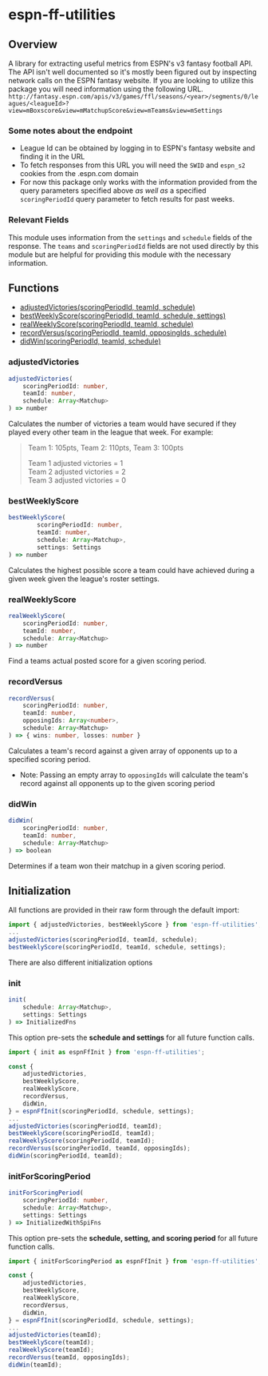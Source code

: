 # espn-ff-utilities

## Overview

A library for extracting useful metrics from ESPN's v3 fantasy football API. The API isn't well documented so it's mostly been figured out by inspecting network calls on the ESPN fantasy website. If you are looking to utilize this package you will need information using the following URL.
```http://fantasy.espn.com/apis/v3/games/ffl/seasons/<year>/segments/0/leagues/<leagueId>?view=mBoxscore&view=mMatchupScore&view=mTeams&view=mSettings```
### Some notes about the endpoint
 - League Id can be obtained by logging in to ESPN's fantasy website and finding it in the URL
 - To fetch responses from this URL you will need the `SWID` and `espn_s2` cookies from the .espn.com domain
 - For now this package only works with the information provided from the query parameters specified above _as well as_ a specified `scoringPeriodId` query parameter to fetch results for past weeks.
### Relevant Fields
This module uses information from the `settings` and `schedule` fields of the response. The `teams` and `scoringPeriodId` fields are not used directly by this module but are helpful for providing this module with the necessary information.

## Functions

- [adjustedVictories(scoringPeriodId, teamId, schedule)](#adjustedVictories)
- [bestWeeklyScore(scoringPeriodId, teamId, schedule, settings)](#bestWeeklyScore)
- [realWeeklyScore(scoringPeriodId, teamId, schedule)](#realWeeklyScore)
- [recordVersus(scoringPeriodId, teamId, opposingIds, schedule)](#recordVersus)
- [didWin(scoringPeriodId, teamId, schedule)](#didWin)

### adjustedVictories
```ts
adjustedVictories(
    scoringPeriodId: number,
    teamId: number,
    schedule: Array<Matchup>
) => number
```

Calculates the number of victories a team would have secured if they played every other team in the league that week. For example:
> Team 1: 105pts, Team 2: 110pts, Team 3: 100pts
>
> Team 1 adjusted victories = 1</br>Team 2 adjusted victories = 2</br>Team 3 adjusted victories = 0

### bestWeeklyScore
```ts
bestWeeklyScore(
        scoringPeriodId: number,
        teamId: number,
        schedule: Array<Matchup>,
        settings: Settings
) => number
```

Calculates the highest possible score a team could have achieved during a given week given the league's roster settings.

### realWeeklyScore
```ts
realWeeklyScore(
    scoringPeriodId: number,
    teamId: number,
    schedule: Array<Matchup>
) => number
```

Find a teams actual posted score for a given scoring period.

### recordVersus
```ts
recordVersus(
    scoringPeriodId: number,
    teamId: number,
    opposingIds: Array<number>,
    schedule: Array<Matchup>
) => { wins: number, losses: number }
```
Calculates a team's record against a given array of opponents up to a specified scoring period.
 - Note: Passing an empty array to `opposingIds` will calculate the team's record against all opponents up to the given scoring period

 ### didWin
```ts
didWin(
    scoringPeriodId: number,
    teamId: number,
    schedule: Array<Matchup>
) => boolean
```
Determines if a team won their matchup in a given scoring period.

## Initialization

All functions are provided in their raw form through the default import:
```js
import { adjustedVictories, bestWeeklyScore } from 'espn-ff-utilities';
...
adjustedVictories(scoringPeriodId, teamId, schedule);
bestWeeklyScore(scoringPeriodId, teamId, schedule, settings);
```

There are also different initialization options

### init
```ts
init(
    schedule: Array<Matchup>,
    settings: Settings
) => InitializedFns
```
This option pre-sets the **schedule and settings** for all future function calls.
```js
import { init as espnFfInit } from 'espn-ff-utilities';

const { 
    adjustedVictories, 
    bestWeeklyScore,
    realWeeklyScore,
    recordVersus,
    didWin,
} = espnFfInit(scoringPeriodId, schedule, settings);
...
adjustedVictories(scoringPeriodId, teamId);
bestWeeklyScore(scoringPeriodId, teamId);
realWeeklyScore(scoringPeriodId, teamId);
recordVersus(scoringPeriodId, teamId, opposingIds);
didWin(scoringPeriodId, teamId);
```

### initForScoringPeriod
```ts
initForScoringPeriod(
    scoringPeriodId: number,
    schedule: Array<Matchup>,
    settings: Settings
) => InitializedWithSpiFns
```
This option pre-sets the **schedule, setting, and scoring period** for all future function calls.
```js
import { initForScoringPeriod as espnFfInit } from 'espn-ff-utilities';

const { 
    adjustedVictories, 
    bestWeeklyScore,
    realWeeklyScore,
    recordVersus,
    didWin,
} = espnFfInit(scoringPeriodId, schedule, settings);
...
adjustedVictories(teamId);
bestWeeklyScore(teamId);
realWeeklyScore(teamId);
recordVersus(teamId, opposingIds);
didWin(teamId);
```
